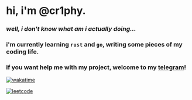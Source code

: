 # hi, i'm @cr1phy.
### _well, i don't know what am i actually doing..._
### i'm currently learning `rust` and `go`, writing some pieces of my coding life.
### if you want help me with my project, welcome to my [telegram](https://t.me/cr1phy)!

[![wakatime](https://wakatime.com/badge/user/c5ab28c9-1f68-42ca-aa9a-2907cb76a9f1.svg)](https://wakatime.com/@c5ab28c9-1f68-42ca-aa9a-2907cb76a9f1)

[![leetcode](https://leetcard.jacoblin.cool/cr1phy?ext=heatmap)](https://leetcode.com/JacobLinCool)
